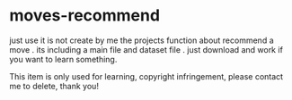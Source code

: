 # moves-recommend
just use  it is not create by me 
the projects function about recommend a move .
its including a main file and dataset file .
just download and work if you want to learn something.

This item is only used for learning, copyright infringement, please contact me to delete, thank you!
